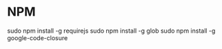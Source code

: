 NPM
===

sudo npm install -g requirejs
sudo npm install -g glob
sudo npm install -g google-code-closure
